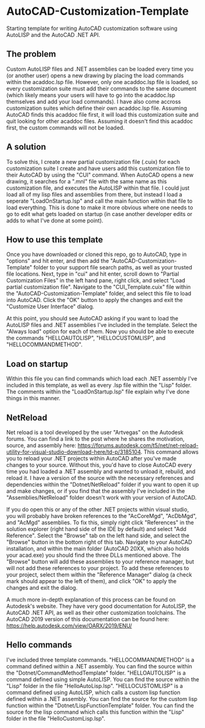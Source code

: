 # AutoCAD-Customization-Template
Starting template for writing AutoCAD customization software using AutoLISP and the AutoCAD .NET API.

## The problem
Custom AutoLISP files and .NET assemblies can be loaded every time you (or another user) opens a new drawing by placing the load commands within the acaddoc.lsp file. However, only one acaddoc.lsp file is loaded, so every customization suite must add their commands to the same document (which likely means your users will have to go into the acaddoc.lsp themselves and add your load commands). I have also come accross customization suites which define their own acaddoc.lsp file. Assuming AutoCAD finds this acaddoc file first, it will load this customization suite and quit looking for other acaddoc files. Assuming it doesn't find this acaddoc first, the custom commands will not be loaded.

## A solution
To solve this, I create a new partial customization file (.cuix) for each customization suite I create and have users add this customization file to their AutoCAD by using the "CUI" command. When AutoCAD opens a new drawing, it searches for a ".mnl" file with the same name as this customization file, and executes the AutoLISP within that file. I could just load all of my lisp files and assemblies from there, but instead I load a seperate "LoadOnStartup.lsp" and call the main function within that file to load everything. This is done to make it more obvious where one needs to go to edit what gets loaded on startup (in case another developer edits or adds to what I've done at some point).

## How to use this template
Once you have downloaded or cloned this repo, go to AutoCAD, type in "options" and hit enter, and then add the "AutoCAD-Customization-Template" folder to your support file search paths, as well as your trusted file locations. Next, type in "cui" and hit enter, scroll down to "Partial Customization Files" in the left hand pane, right click, and select "Load partial customization file". Navigate to the "CUI_Template.cuix" file within the "AutoCAD-Customization-Template" folder, and select this file to load into AutoCAD. Click the "OK" button to apply the changes and exit the "Customize User Interface" dialog.

At this point, you should see AutoCAD asking if you want to load the AutoLISP files and .NET assemblies I've included in the template. Select the "Always load" option for each of them. Now you should be able to execute the commands "HELLOAUTOLISP", "HELLOCUSTOMLISP", and "HELLOCOMMANDMETHOD".

## Load on startup
Within this file you can find commands which load each .NET assembly I've included in this template, as well as every .lsp file within the "Lisp" folder. The comments within the "LoadOnStartup.lsp" file explain why I've done things in this manner.

## NetReload
Net reload is a tool developed by the user "Artvegas" on the Autodesk forums. You can find a link to the post where he shares the motivation, source, and assembly here: https://forums.autodesk.com/t5/net/net-reload-utility-for-visual-studio-download-here/td-p/3185104. This command allows you to reload your .NET projects within AutoCAD after you've made changes to your source. Without this, you'd have to close AutoCAD every time you had loaded a .NET assembly and wanted to unload it, rebuild, and reload it. I have a version of the source with the necessary references and dependencies within the "Dotnet/NetReload" folder if you want to open it up and make changes, or if you find that the assembly I've included in the "Assemblies/NetReload" folder doesn't work with your version of AutoCAD. 

If you do open this or any of the other .NET projects within visual studio, you will probably have broken references to the "AcCoreMgd", "AcDbMgd", and "AcMgd" assemblies. To fix this, simply right click "References" in the solution explorer (right hand side of the IDE by default) and select "Add Reference". Select the "Browse" tab on the left hand side, and select the "Browse" button in the bottom right of this tab. Navigate to your AutoCAD installation, and within the main folder (AutoCAD 20XX, which also holds your acad.exe) you should find the three DLLs mentioned above. The "Browse" button will add these assemblies to your reference manager, but will not add these references to your project. To add these references to your project, select them within the "Reference Manager" dialog (a check mark should appear to the left of them), and click "OK" to apply the changes and exit the dialog.

A much more in-depth explanation of this process can be found on Autodesk's website. They have very good documentation for AutoLISP, the AutoCAD .NET API, as well as their other customization toolchains. The AutoCAD 2019 version of this documentation can be found here: https://help.autodesk.com/view/OARX/2019/ENU/

## Hello commands
I've included three template commands. "HELLOCOMMANDMETHOD" is a command defined within a .NET assembly. You can find the source within the "Dotnet/CommandMethodTemplate" folder. "HELLOAUTOLISP" is a command defined using simple AutoLISP. You can find the source within the "Lisp" folder in the file "HelloAutoLisp.lsp". "HELLOCUSTOMLISP" is a command defined using AutoLISP, which calls a custom lisp function defined within a .NET assembly. You can find the source for the custom lisp function within the "Dotnet/LispFunctionTemplate" folder. You can find the source for the lisp command which calls this function within the "Lisp" folder in the file "HelloCustomLisp.lsp".
